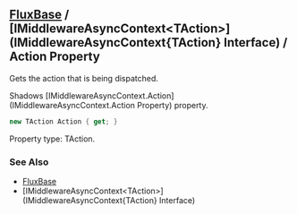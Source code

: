 [FluxBase](index) / [IMiddlewareAsyncContext\<TAction\>](IMiddlewareAsyncContext{TAction} Interface) / Action Property
----------------------------------------------------------------------------------------------------------------------

Gets the action that is being dispatched.

Shadows [IMiddlewareAsyncContext.Action](IMiddlewareAsyncContext.Action Property) property.

```c#
new TAction Action { get; }
```

Property type: TAction.

### See Also
* [FluxBase](index)
* [IMiddlewareAsyncContext\<TAction\>](IMiddlewareAsyncContext{TAction} Interface)